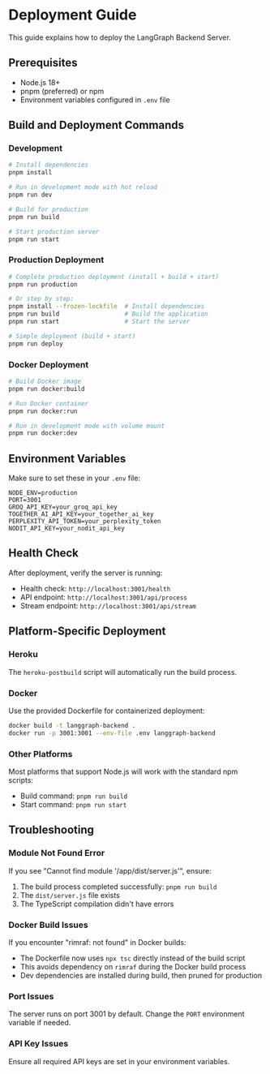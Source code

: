 # Deployment Guide

This guide explains how to deploy the LangGraph Backend Server.

## Prerequisites

- Node.js 18+ 
- pnpm (preferred) or npm
- Environment variables configured in `.env` file

## Build and Deployment Commands

### Development
```bash
# Install dependencies
pnpm install

# Run in development mode with hot reload
pnpm run dev

# Build for production
pnpm run build

# Start production server
pnpm run start
```

### Production Deployment
```bash
# Complete production deployment (install + build + start)
pnpm run production

# Or step by step:
pnpm install --frozen-lockfile  # Install dependencies
pnpm run build                  # Build the application
pnpm run start                  # Start the server

# Simple deployment (build + start)
pnpm run deploy
```

### Docker Deployment
```bash
# Build Docker image
pnpm run docker:build

# Run Docker container
pnpm run docker:run

# Run in development mode with volume mount
pnpm run docker:dev
```

## Environment Variables

Make sure to set these in your `.env` file:

```env
NODE_ENV=production
PORT=3001
GROQ_API_KEY=your_groq_api_key
TOGETHER_AI_API_KEY=your_together_ai_key
PERPLEXITY_API_TOKEN=your_perplexity_token
NODIT_API_KEY=your_nodit_api_key
```

## Health Check

After deployment, verify the server is running:
- Health check: `http://localhost:3001/health`
- API endpoint: `http://localhost:3001/api/process`
- Stream endpoint: `http://localhost:3001/api/stream`

## Platform-Specific Deployment

### Heroku
The `heroku-postbuild` script will automatically run the build process.

### Docker
Use the provided Dockerfile for containerized deployment:
```bash
docker build -t langgraph-backend .
docker run -p 3001:3001 --env-file .env langgraph-backend
```

### Other Platforms
Most platforms that support Node.js will work with the standard npm scripts:
- Build command: `pnpm run build`
- Start command: `pnpm run start`

## Troubleshooting

### Module Not Found Error
If you see "Cannot find module '/app/dist/server.js'", ensure:
1. The build process completed successfully: `pnpm run build`
2. The `dist/server.js` file exists
3. The TypeScript compilation didn't have errors

### Docker Build Issues
If you encounter "rimraf: not found" in Docker builds:
- The Dockerfile now uses `npx tsc` directly instead of the build script
- This avoids dependency on `rimraf` during the Docker build process
- Dev dependencies are installed during build, then pruned for production

### Port Issues
The server runs on port 3001 by default. Change the `PORT` environment variable if needed.

### API Key Issues
Ensure all required API keys are set in your environment variables.
